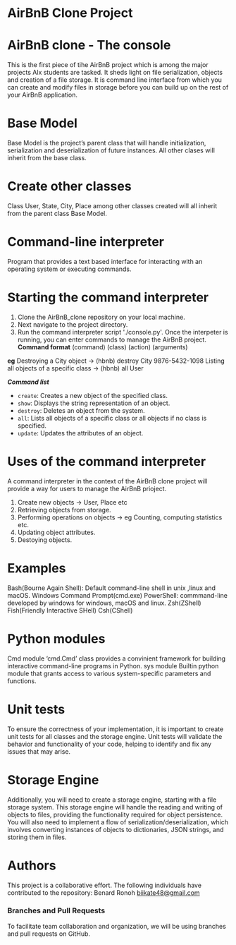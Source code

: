 # AirBnB Clone Project
# AirBnB clone - The console

This is the first piece of tihe AirBnB project which is among the major projects Alx students are tasked. It sheds light on file serialization, objects and creation of a file storage.
It is command line interface from which you can create and modify files in storage before you can build up on the rest of your AirBnB application.
# Base Model
Base Model is the project’s parent class that will handle initialization, serialization and deserialization of future instances.
All other clases will inherit from the base class.
# Create other classes
Class User, State, City, Place among other classes created will all inherit from the parent class Base Model.
# Command-line interpreter
Program that provides a text based interface for interacting with an operating system or executing commands.
# Starting the command interpreter
1. Clone the AirBnB_clone repository on your local machine.
2. Next navigate to the project directory.
3. Run the command interpreter script './console.py'.
Once the interpeter is running, you can enter commands to manage the AirBnB project.
****Command format****
(command) (class) (action) (arguments)

****eg****
Destroying a City object -> (hbnb) destroy City 9876-5432-1098
Listing all objects of a specific class -> (hbnb) all User

*********Command list*********
-   `create`: Creates a new object of the specified class.
-   `show`: Displays the string representation of an object.
-   `destroy`: Deletes an object from the system.
-   `all`: Lists all objects of a specific class or all objects if no class is specified.
-   `update`: Updates the attributes of an object.

# Uses of the command interpreter
A command interpreter in the context of the AirBnB clone project will provide a way for users to manage the AirBnB prioject.
1. Create new objects -> User, Place etc
2. Retrieving objects from storage.
3. Performing operations on objects -> eg Counting, computing statistics etc.
4. Updating object attributes.
5. Destoying objects.

# Examples 
Bash(Bourne Again Shell): Default command-line shell in unix ,linux and macOS.
Windows Command Prompt(cmd.exe)
PowerShell: commmand-line developed by windows for windows, macOS and linux.
Zsh(ZShell)
Fish(Friendly Interactive SHell)
Csh(CShell)

# Python modules
Cmd module
‘cmd.Cmd’ class provides a convinient framework for building interactive command-line programs in Python.
sys module
Builtin python module that grants access to various system-specific parameters and functions.
# Unit tests
To ensure the correctness of your implementation, it is important to create unit tests for all classes and the storage engine. Unit tests will validate the behavior and functionality of your code, helping to identify and fix any issues that may arise.
# Storage Engine
Additionally, you will need to create a storage engine, starting with a file storage system. This storage engine will handle the reading and writing of objects to files, providing the functionality required for object persistence.
You will also need to implement a flow of serialization/deserialization, which involves converting instances of objects to dictionaries, JSON strings, and storing them in files.

# Authors
This project is a collaborative effort. The following individuals have contributed to the repository:
Benard Ronoh  <biikate48@gmail.com>

### Branches and Pull Requests

To facilitate team collaboration and organization, we will be using branches and pull requests on GitHub.
